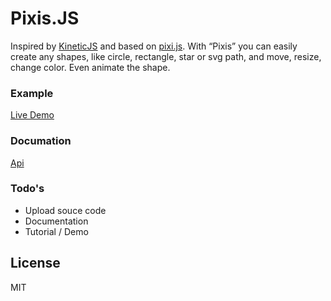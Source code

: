 # Pixis.JS
Inspired by [KineticJS](https://github.com/lavrton/KineticJS) and based on [pixi.js](https://github.com/GoodBoyDigital/pixi.js/). With “Pixis” you can easily create any shapes, like circle, rectangle, star or svg path, and move, resize, change color. Even animate the shape.

### Example

[Live Demo](http://snowcxt.github.io/pixis/#/animationdemo)

### Documation

[Api](http://snowcxt.github.io/pixis/doc/globals.html)

### Todo's
 - Upload souce code
 - Documentation
 - Tutorial / Demo

License
----
MIT
